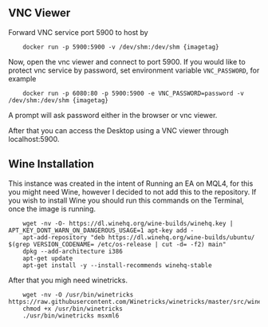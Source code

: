 ## VNC Viewer

Forward VNC service port 5900 to host by

```shell
    docker run -p 5900:5900 -v /dev/shm:/dev/shm {imagetag}
```

Now, open the vnc viewer and connect to port 5900. If you would like to protect vnc service by password, set environment variable `VNC_PASSWORD`, for example

```shell
    docker run -p 6080:80 -p 5900:5900 -e VNC_PASSWORD=password -v /dev/shm:/dev/shm {imagetag}
```

A prompt will ask password either in the browser or vnc viewer.

After that you can access the Desktop using a VNC viewer through localhost:5900.

## Wine Installation

This instance was created in the intent of Running an EA on MQL4, for this you might need Wine, however I decided to not add this to the repository.
If you wish to install Wine you should run this commands on the Terminal, once the image is running.

```shell
    wget -nv -O- https://dl.winehq.org/wine-builds/winehq.key | APT_KEY_DONT_WARN_ON_DANGEROUS_USAGE=1 apt-key add - 
    apt-add-repository "deb https://dl.winehq.org/wine-builds/ubuntu/ $(grep VERSION_CODENAME= /etc/os-release | cut -d= -f2) main"  
    dpkg --add-architecture i386  
    apt-get update 
    apt-get install -y --install-recommends winehq-stable     
```

After that you migh need winetricks.

```shell
    wget -nv -O /usr/bin/winetricks https://raw.githubusercontent.com/Winetricks/winetricks/master/src/winetricks 
    chmod +x /usr/bin/winetricks
    ./usr/bin/winetricks msxml6
```